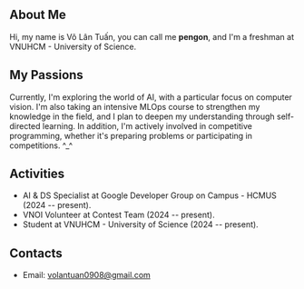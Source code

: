 ## About Me
Hi, my name is Võ Lân Tuấn, you can call me **pengon**, and I'm a freshman at VNUHCM - University of Science.

## My Passions  

Currently, I'm exploring the world of AI, with a particular focus on computer vision. I'm also taking an intensive MLOps course to strengthen my knowledge in the field, and I plan to deepen my understanding through self-directed learning. In addition, I'm actively involved in competitive programming, whether it's preparing problems or participating in competitions. ^_^

## Activities

- AI & DS Specialist at Google Developer Group on Campus - HCMUS (2024 -- present).
- VNOI Volunteer at Contest Team (2024 -- present).
- Student at VNUHCM - University of Science (2024 -- present).

## Contacts

- Email: volantuan0908@gmail.com
